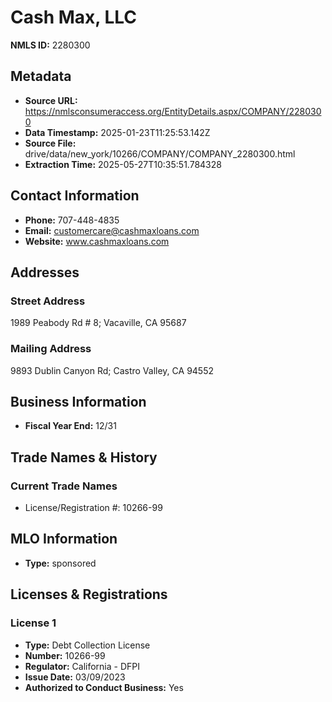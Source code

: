 # Cash Max, LLC

**NMLS ID:** 2280300

## Metadata
- **Source URL:** https://nmlsconsumeraccess.org/EntityDetails.aspx/COMPANY/2280300
- **Data Timestamp:** 2025-01-23T11:25:53.142Z
- **Source File:** drive/data/new_york/10266/COMPANY/COMPANY_2280300.html
- **Extraction Time:** 2025-05-27T10:35:51.784328

## Contact Information
- **Phone:** 707-448-4835
- **Email:** customercare@cashmaxloans.com
- **Website:** www.cashmaxloans.com

## Addresses
### Street Address
1989 Peabody Rd # 8; Vacaville, CA 95687

### Mailing Address
9893 Dublin Canyon Rd; Castro Valley, CA 94552

## Business Information
- **Fiscal Year End:** 12/31

## Trade Names & History
### Current Trade Names
- License/Registration #: 10266-99

## MLO Information
- **Type:** sponsored

## Licenses & Registrations

### License 1
- **Type:** Debt Collection License
- **Number:** 10266-99
- **Regulator:** California - DFPI
- **Issue Date:** 03/09/2023
- **Authorized to Conduct Business:** Yes

